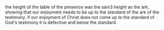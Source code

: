 the height of the table of the presence was the sam3 height as the ark, showing that
our enjoyment needs to be up to the standard of the ark of the testimony. if our
enjoyment of Christ does not come up to the standard of God's testimony it is defective
and below the standard.
